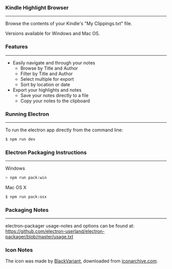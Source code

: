### Kindle Highlight Browser
----
Browse the contents of your Kindle's "My Clippings.txt" file. 

Versions available for Windows and Mac OS.

### Features
----
* Easily navigate and through your notes
  * Browse by Title and Author
  * Filter by Title and Author
  * Select multiple for export
  * Sort by location or date
* Export your highlights and notes
  * Save your notes directly to a file
  * Copy your notes to the clipboard


### Running Electron
----
To run the electron app directly from the command line:
```bash
$ npm run dev
```

### Electron Packaging Instructions
----

Windows
```sh
> npm run pack:win
```

Mac OS X
```sh
$ npm run pack:osx
```


### Packaging Notes
----
electron-packager usage-notes and options can be found at:
https://github.com/electron-userland/electron-packager/blob/master/usage.txt

### Icon Notes
The icon was made by [BlackVariant](http://blackvariant.deviantart.com/), downloaded from [iconarchive.com](http://www.iconarchive.com/show/button-ui-requests-15-icons-by-blackvariant/Amazon-Kindle-icon.html).